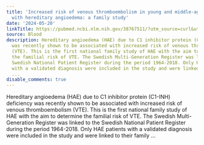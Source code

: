```yaml
---
title: 'Increased risk of venous thromboembolism in young and middle-aged individuals
  with hereditary angioedema: a family study'
date: '2024-05-20'
linkTitle: https://pubmed.ncbi.nlm.nih.gov/38767511/?utm_source=curl&utm_medium=rss&utm_campaign=journals&utm_content=7603509&fc=None&ff=20240521183001&v=2.18.0.post9+e462414
source: Blood
description: Hereditary angioedema (HAE) due to C1 inhibitor protein (C1-INH) deficiency
  was recently shown to be associated with increased risk of venous thromboembolism
  (VTE). This is the first national family study of HAE with the aim to determine
  the familial risk of VTE. The Swedish Multi-Generation Register was linked to the
  Swedish National Patient Register during the period 1964-2018. Only HAE patients
  with a validated diagnosis were included in the study and were linked to their family
  ...
disable_comments: true
---
```

Hereditary angioedema (HAE) due to C1 inhibitor protein (C1-INH) deficiency was recently shown to be associated with increased risk of venous thromboembolism (VTE). This is the first national family study of HAE with the aim to determine the familial risk of VTE. The Swedish Multi-Generation Register was linked to the Swedish National Patient Register during the period 1964-2018. Only HAE patients with a validated diagnosis were included in the study and were linked to their family ...